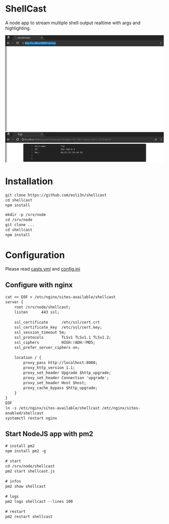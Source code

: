 # ShellCast

A node app to stream multiple shell output realtime with args and highlighting.

![Alt Text](tests/rainbow.gif)
![Alt Text](tests/args.png)

# Installation
```
git clone https://github.com/eoli3n/shellcast
cd shellcast
npm install
```

```
mkdir -p /srv/node
cd /srv/node
git clone ...
cd shellcast
npm install
```

# Configuration
Please read [casts.yml](casts.yml) and [config.ini](config.ini)

## Configure with nginx
```
cat << EOF > /etc/nginx/sites-available/shellcast
server {
    root /srv/node/shellcast;
    listen      443 ssl;

    ssl_certificate      /etc/ssl/cert.crt
    ssl_certificate_key  /etc/ssl/cert.key;
    ssl_session_timeout 5m;
    ssl_protocols        TLSv1 TLSv1.1 TLSv1.2;
    ssl_ciphers          HIGH:!ADH:!MD5;
    ssl_prefer_server_ciphers on;

    location / {
        proxy_pass http://localhost:8080;
        proxy_http_version 1.1;
        proxy_set_header Upgrade $http_upgrade;
        proxy_set_header Connection 'upgrade';
        proxy_set_header Host $host;
        proxy_cache_bypass $http_upgrade;
    }
}
EOF
ln -s /etc/nginx/sites-available/shellcast /etc/nginx/sites-enabled/shellcast
systemctl restart nginx
```

## Start NodeJS app with pm2

```
# install pm2
npm install pm2 -g

# start
cd /srv/node/shellcast
pm2 start shellcast.js

# infos
pm2 show shellcast

# logs
pm2 logs shellcast --lines 100

# restart
pm2 restart shellcast
```
